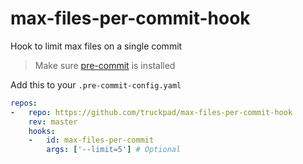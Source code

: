 # max-files-per-commit-hook

Hook to limit max files on a single commit

> Make sure [pre-commit](https://pre-commit.com) is installed

Add this to your `.pre-commit-config.yaml`

```yaml
repos:
-   repo: https://github.com/truckpad/max-files-per-commit-hook
    rev: master
    hooks:
    -   id: max-files-per-commit
        args: ['--limit=5'] # Optional
```
